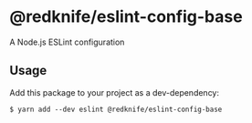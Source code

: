 # @redknife/eslint-config-base

A Node.js ESLint configuration

## Usage

Add this package to your project as a dev-dependency:

```console
$ yarn add --dev eslint @redknife/eslint-config-base
```
